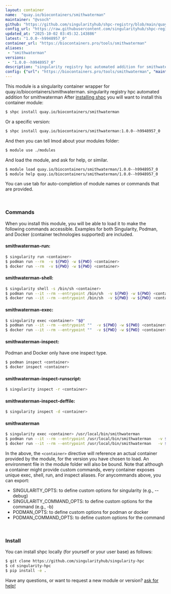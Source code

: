 ```yaml
---
layout: container
name:  "quay.io/biocontainers/smithwaterman"
maintainer: "@vsoch"
github: "https://github.com/singularityhub/shpc-registry/blob/main/quay.io/biocontainers/smithwaterman/container.yaml"
config_url: "https://raw.githubusercontent.com/singularityhub/shpc-registry/main/quay.io/biocontainers/smithwaterman/container.yaml"
updated_at: "2025-10-02 03:45:32.143886"
latest: "1.0.0--h9948957_0"
container_url: "https://biocontainers.pro/tools/smithwaterman"
aliases:
 - "smithwaterman"
versions:
 - "1.0.0--h9948957_0"
description: "singularity registry hpc automated addition for smithwaterman"
config: {"url": "https://biocontainers.pro/tools/smithwaterman", "maintainer": "@vsoch", "description": "singularity registry hpc automated addition for smithwaterman", "latest": {"1.0.0--h9948957_0": "sha256:87cc7439f8312e49192dc934bad7f55ce66140c97f1d888662b50fe25b851d8e"}, "tags": {"1.0.0--h9948957_0": "sha256:87cc7439f8312e49192dc934bad7f55ce66140c97f1d888662b50fe25b851d8e"}, "docker": "quay.io/biocontainers/smithwaterman", "aliases": {"smithwaterman": "/usr/local/bin/smithwaterman"}}
---
```


This module is a singularity container wrapper for quay.io/biocontainers/smithwaterman.
singularity registry hpc automated addition for smithwaterman
After [installing shpc](#install) you will want to install this container module:


```bash
$ shpc install quay.io/biocontainers/smithwaterman
```

Or a specific version:

```bash
$ shpc install quay.io/biocontainers/smithwaterman:1.0.0--h9948957_0
```

And then you can tell lmod about your modules folder:

```bash
$ module use ./modules
```

And load the module, and ask for help, or similar.

```bash
$ module load quay.io/biocontainers/smithwaterman/1.0.0--h9948957_0
$ module help quay.io/biocontainers/smithwaterman/1.0.0--h9948957_0
```

You can use tab for auto-completion of module names or commands that are provided.

<br>

### Commands

When you install this module, you will be able to load it to make the following commands accessible.
Examples for both Singularity, Podman, and Docker (container technologies supported) are included.

#### smithwaterman-run:

```bash
$ singularity run <container>
$ podman run --rm  -v ${PWD} -w ${PWD} <container>
$ docker run --rm  -v ${PWD} -w ${PWD} <container>
```

#### smithwaterman-shell:

```bash
$ singularity shell -s /bin/sh <container>
$ podman run --it --rm --entrypoint /bin/sh  -v ${PWD} -w ${PWD} <container>
$ docker run --it --rm --entrypoint /bin/sh  -v ${PWD} -w ${PWD} <container>
```

#### smithwaterman-exec:

```bash
$ singularity exec <container> "$@"
$ podman run --it --rm --entrypoint ""  -v ${PWD} -w ${PWD} <container> "$@"
$ docker run --it --rm --entrypoint ""  -v ${PWD} -w ${PWD} <container> "$@"
```

#### smithwaterman-inspect:

Podman and Docker only have one inspect type.

```bash
$ podman inspect <container>
$ docker inspect <container>
```

#### smithwaterman-inspect-runscript:

```bash
$ singularity inspect -r <container>
```

#### smithwaterman-inspect-deffile:

```bash
$ singularity inspect -d <container>
```


#### smithwaterman

```bash
$ singularity exec <container> /usr/local/bin/smithwaterman
$ podman run --it --rm --entrypoint /usr/local/bin/smithwaterman   -v ${PWD} -w ${PWD} <container> -c " $@"
$ docker run --it --rm --entrypoint /usr/local/bin/smithwaterman   -v ${PWD} -w ${PWD} <container> -c " $@"
```



In the above, the `<container>` directive will reference an actual container provided
by the module, for the version you have chosen to load. An environment file in the
module folder will also be bound. Note that although a container
might provide custom commands, every container exposes unique exec, shell, run, and
inspect aliases. For anycommands above, you can export:

 - SINGULARITY_OPTS: to define custom options for singularity (e.g., --debug)
 - SINGULARITY_COMMAND_OPTS: to define custom options for the command (e.g., -b)
 - PODMAN_OPTS: to define custom options for podman or docker
 - PODMAN_COMMAND_OPTS: to define custom options for the command

<br>

### Install

You can install shpc locally (for yourself or your user base) as follows:

```bash
$ git clone https://github.com/singularityhub/singularity-hpc
$ cd singularity-hpc
$ pip install -e .
```

Have any questions, or want to request a new module or version? [ask for help!](https://github.com/singularityhub/singularity-hpc/issues)